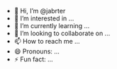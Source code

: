 - 👋 Hi, I’m @jabrter
- 👀 I’m interested in ...
- 🌱 I’m currently learning ...
- 💞️ I’m looking to collaborate on ...
- 📫 How to reach me ...
- 😄 Pronouns: ...
- ⚡ Fun fact: ...

<!---
jabrter/jabrter is a ✨ special ✨ repository because its `README.md` (this file) appears on your GitHub profile.
You can click the Preview link to take a look at your changes.
--->
